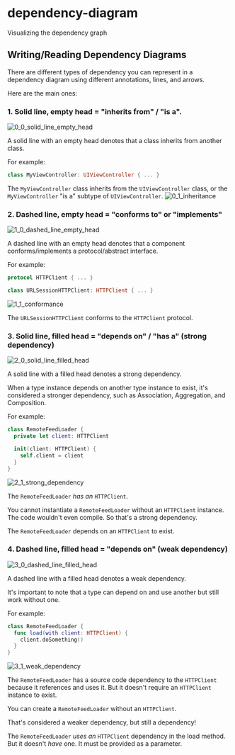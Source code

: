 # dependency-diagram
Visualizing the dependency graph

## Writing/Reading Dependency Diagrams
There are different types of dependency you can represent in a dependency diagram using different annotations, lines, and arrows. 

Here are the main ones:

### 1. Solid line, empty head = "inherits from" / "is a".
![0_0_solid_line_empty_head](https://user-images.githubusercontent.com/25435000/126058742-648cf3d9-a477-4b12-868b-9ddf6eda63df.png)

  
A solid line with an empty head denotes that a class inherits from another class.

For example:
```swift
class MyViewController: UIViewController { ... }
```
The `MyViewController` class inherits from the `UIViewController` class, or the `MyViewController` "is a" subtype of `UIViewController`.
![0_1_inheritance](https://user-images.githubusercontent.com/25435000/126058749-52af2f95-7a7e-4de1-aede-90a3bde205df.png)

### 2. Dashed line, empty head = "conforms to" or "implements"
![1_0_dashed_line_empty_head](https://user-images.githubusercontent.com/25435000/126058791-49d1836b-f20c-444a-ab5f-0157f5f588d4.png)

A dashed line with an empty head denotes that a component conforms/implements a protocol/abstract interface.

For example:

```swift
protocol HTTPClient { ... }

class URLSessionHTTPClient: HTTPClient { ... }
```
![1_1_conformance](https://user-images.githubusercontent.com/25435000/126058809-f20d58c1-4f68-4848-b94e-e86a902a2ca1.png)

The `URLSessionHTTPClient` conforms to the `HTTPClient` protocol.

### 3. Solid line, filled head = "depends on" / "has a" (strong dependency)
![2_0_solid_line_filled_head](https://user-images.githubusercontent.com/25435000/126058841-409698ae-af39-44fc-bc7b-0bf1d3f132d7.png)

A solid line with a filled head denotes a strong dependency.

When a type instance depends on another type instance to exist, it's considered a stronger dependency, such as Association, Aggregation, and Composition.

For example:

```swift
class RemoteFeedLoader {
  private let client: HTTPClient

  init(client: HTTPClient) {
    self.client = client
  }
}
```

![2_1_strong_dependency](https://user-images.githubusercontent.com/25435000/126058872-5dd52ad6-425d-4cd6-9100-e1656f2946f2.png)

The `RemoteFeedLoader` *has an* `HTTPClient`.

You cannot instantiate a `RemoteFeedLoader` without an `HTTPClient` instance. The code wouldn't even compile. So that's a strong dependency.

The `RemoteFeedLoader` depends on an `HTTPClient` to exist.

### 4. Dashed line, filled head = "depends on" (weak dependency)
![3_0_dashed_line_filled_head](https://user-images.githubusercontent.com/25435000/126058925-abd25d37-2358-46f5-8963-09781c30ba67.png)

A dashed line with a filled head denotes a weak dependency.

It's important to note that a type can depend on and use another but still work without one.

For example:

```swift
class RemoteFeedLoader {
  func load(with client: HTTPClient) {
    client.doSomething()
  }
}
```

![3_1_weak_dependency](https://user-images.githubusercontent.com/25435000/126058941-8aefd8d6-0ffa-4710-a54f-3473d8448bc4.png)

The `RemoteFeedLoader` has a source code dependency to the `HTTPClient` because it references and uses it. But it doesn't require an `HTTPClient` instance to exist.

You can create a `RemoteFeedLoader` without an `HTTPClient`.

That's considered a weaker dependency, but still a dependency!

The `RemoteFeedLoader` *uses an* `HTTPClient` dependency in the load method. But it doesn't *have* one. It must be provided as a parameter.

